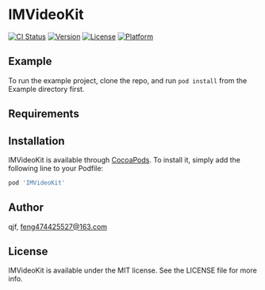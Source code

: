 # IMVideoKit

[![CI Status](https://img.shields.io/travis/qjf/IMVideoKit.svg?style=flat)](https://travis-ci.org/qjf/IMVideoKit)
[![Version](https://img.shields.io/cocoapods/v/IMVideoKit.svg?style=flat)](https://cocoapods.org/pods/IMVideoKit)
[![License](https://img.shields.io/cocoapods/l/IMVideoKit.svg?style=flat)](https://cocoapods.org/pods/IMVideoKit)
[![Platform](https://img.shields.io/cocoapods/p/IMVideoKit.svg?style=flat)](https://cocoapods.org/pods/IMVideoKit)

## Example

To run the example project, clone the repo, and run `pod install` from the Example directory first.

## Requirements

## Installation

IMVideoKit is available through [CocoaPods](https://cocoapods.org). To install
it, simply add the following line to your Podfile:

```ruby
pod 'IMVideoKit'
```

## Author

qjf, feng474425527@163.com

## License

IMVideoKit is available under the MIT license. See the LICENSE file for more info.

